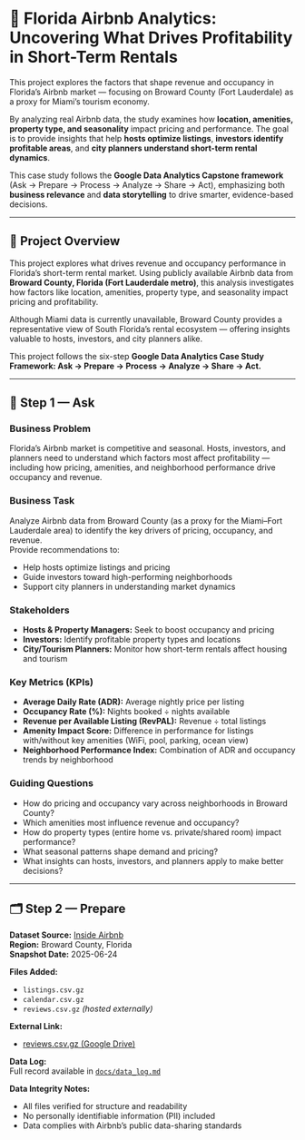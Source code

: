 # 🏡 Florida Airbnb Analytics: Uncovering What Drives Profitability in Short-Term Rentals

This project explores the factors that shape revenue and occupancy in Florida’s Airbnb market — focusing on Broward County (Fort Lauderdale) as a proxy for Miami’s tourism economy.

By analyzing real Airbnb data, the study examines how **location, amenities, property type, and seasonality** impact pricing and performance. The goal is to provide insights that help **hosts optimize listings**, **investors identify profitable areas**, and **city planners understand short-term rental dynamics**.

This case study follows the **Google Data Analytics Capstone framework** (Ask → Prepare → Process → Analyze → Share → Act), emphasizing both **business relevance** and **data storytelling** to drive smarter, evidence-based decisions.

---

## 📘 Project Overview

This project explores what drives revenue and occupancy performance in Florida’s short-term rental market.
Using publicly available Airbnb data from **Broward County, Florida (Fort Lauderdale metro)**, this analysis investigates how factors like location, amenities, property type, and seasonality impact pricing and profitability.

Although Miami data is currently unavailable, Broward County provides a representative view of South Florida’s rental ecosystem — offering insights valuable to hosts, investors, and city planners alike.

This project follows the six-step **Google Data Analytics Case Study Framework: Ask → Prepare → Process → Analyze → Share → Act.**

---

## 🧭 Step 1 — Ask

### Business Problem
Florida’s Airbnb market is competitive and seasonal. Hosts, investors, and planners need to understand which factors most affect profitability — including how pricing, amenities, and neighborhood performance drive occupancy and revenue.

### Business Task
Analyze Airbnb data from Broward County (as a proxy for the Miami–Fort Lauderdale area) to identify the key drivers of pricing, occupancy, and revenue.  
Provide recommendations to:

- Help hosts optimize listings and pricing  
- Guide investors toward high-performing neighborhoods  
- Support city planners in understanding market dynamics  

### Stakeholders
- **Hosts & Property Managers:** Seek to boost occupancy and pricing  
- **Investors:** Identify profitable property types and locations  
- **City/Tourism Planners:** Monitor how short-term rentals affect housing and tourism  

### Key Metrics (KPIs)
- **Average Daily Rate (ADR):** Average nightly price per listing  
- **Occupancy Rate (%):** Nights booked ÷ nights available  
- **Revenue per Available Listing (RevPAL):** Revenue ÷ total listings  
- **Amenity Impact Score:** Difference in performance for listings with/without key amenities (WiFi, pool, parking, ocean view)  
- **Neighborhood Performance Index:** Combination of ADR and occupancy trends by neighborhood  

### Guiding Questions
- How do pricing and occupancy vary across neighborhoods in Broward County?  
- Which amenities most influence revenue and occupancy?  
- How do property types (entire home vs. private/shared room) impact performance?  
- What seasonal patterns shape demand and pricing?  
- What insights can hosts, investors, and planners apply to make better decisions?  

---

## 🗂️ Step 2 — Prepare

**Dataset Source:** [Inside Airbnb](http://insideairbnb.com/get-the-data)  
**Region:** Broward County, Florida  
**Snapshot Date:** 2025-06-24  

**Files Added:**  
- `listings.csv.gz`  
- `calendar.csv.gz`  
- `reviews.csv.gz` *(hosted externally)*  

**External Link:**  
- [reviews.csv.gz (Google Drive)](https://drive.google.com/file/d/17VffJI_SM9fR4RJN-NduRZ4nipXmerPQ/view?usp=drive_link)

**Data Log:**  
Full record available in [`docs/data_log.md`](./docs/data_log.md)

**Data Integrity Notes:**  
- All files verified for structure and readability  
- No personally identifiable information (PII) included  
- Data complies with Airbnb’s public data-sharing standards
